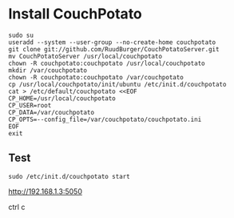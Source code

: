 # Install CouchPotato

```
sudo su
useradd --system --user-group --no-create-home couchpotato
git clone git://github.com/RuudBurger/CouchPotatoServer.git
mv CouchPotatoServer /usr/local/couchpotato
chown -R couchpotato:couchpotato /usr/local/couchpotato
mkdir /var/couchpotato
chown -R couchpotato:couchpotato /var/couchpotato
cp /usr/local/couchpotato/init/ubuntu /etc/init.d/couchpotato
cat > /etc/default/couchpotato <<EOF
CP_HOME=/usr/local/couchpotato
CP_USER=root
CP_DATA=/var/couchpotato
CP_OPTS=--config_file=/var/couchpotato/couchpotato.ini
EOF
exit
```

## Test

    sudo /etc/init.d/couchpotato start

http://192.168.1.3:5050

ctrl c
